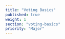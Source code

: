```yaml
---
title: "Voting Basics"
published: true
weight: 1
section: "voting-basics"
priority: "Major"
---
```


